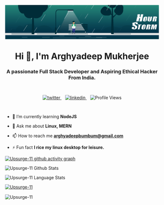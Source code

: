 <img align="center" src="./assets/banner.gif" alt='banner'/>
<h1 align="center">Hi 👋, I'm Arghyadeep Mukherjee</h1>
<h3 align="center">A passionate Full Stack Developer and Aspiring Ethical Hacker From India.</h3>

<br/>

<p align="center">
<a href="https://twitter.com/Upsurge_11">
   <img alt="twitter" src="https://img.shields.io/badge/Twitter-1DA1F2?style=for-the-badge&logo=twitter&logoColor=white" />
</a>&nbsp;&nbsp;

<a href="https://linkedin.com/in/arghyadeep-mukherjee-53a1341b7">
   <img alt="linkedin" src="https://img.shields.io/badge/LinkedIn-0077B5?style=for-the-badge&logo=linkedin&logoColor=white" />
</a>&nbsp;&nbsp;

<img alt="Profile Views" src="https://komarev.com/ghpvc/?username=Upsurge-11&label=Profile%20views&color=0e75b6&style=for-the-badge" alt="Upsurge-11" />
<p/>

<br/>

<p>

- 🌱 I’m currently learning **NodeJS**

- 💬 Ask me about **Linux, MERN**

- 📫 How to reach me **arghyadeepbumbum@gmail.com**

- ⚡ Fun fact **I rice my linux desktop for leisure.**

</p>

[![Upsurge-11 github activity graph](https://github-readme-activity-graph.cyclic.app/graph?username=Upsurge-11&theme=github-compact)](https://github.com/ashutosh00710/github-readme-activity-graph)

![Upsurge-11 Github Stats](https://github-readme-stats.vercel.app/api?username=Upsurge-11&show_icons=true&include_all_commits=true&theme=onedark)

![Upsurge-11 Language Stats](https://github-readme-stats.vercel.app/api/top-langs/?username=Upsurge-11&layout=compact&theme=onedark)

<p align="left"> <a href="https://github.com/ryo-ma/github-profile-trophy"><img src="https://github-profile-trophy.vercel.app/?username=Upsurge-11&theme=onedark" alt="Upsurge-11" /></a> </p>
<p><img align="center" src="https://github-readme-streak-stats.herokuapp.com/?user=Upsurge-11&theme=onedark" alt="Upsurge-11" /></p>
